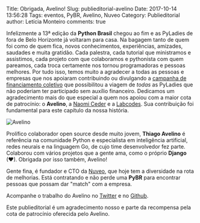 Title: Obrigada, Avelino!
Slug: publieditorial-avelino
Date: 2017-10-14 13:56:28
Tags: eventos, PyBR, Avelino, Nuveo
Category: Publieditorial
author: Letícia Monteiro
comments: true

Infelizmente a 13ª edição da <b>Python Brasil</b> chegou ao fim e as PyLadies de fora de Belo Horizonte já voltaram para casa. Na bagagem tanto de quem foi como de quem fica, novos conhecimentos, experiências, amizades, saudades e muita gratidão. Cada palestra, cada tutorial que ministramos e assistimos, cada projeto com que colaboramos e pythonista com quem pareamos, cada troca certamente nos tornou programadoras e pessoas melhores. Por tudo isso, temos muito a agradecer a todas as pessoas e empresas que nos apoiaram contribuindo ou divulgando a [campanha de financiamento coletivo](http://brasil.pyladies.com/2017/08/30/campanha-pyladies-no-pybr-13-reta-final) que possibilitou a viagem de *todas* as PyLadies que não poderiam ter participado sem auxílio financeiro. Dedicamos um agradecimento mais do que especial a quem nos apoiou com a maior cota de patrocínio: o <b>Avelino</b>, a [Naomi Ceder](http://brasil.pyladies.com/2017/10/07/publieditorial-naomi-ceder/) e a [Labcodes](http://brasil.pyladies.com/2017/10/06/publieditorial-labcodes/). Sua contribuição foi fundamental para este capítulo da nossa história.

![Avelino]({filename}/images/avelino.jpg)

Prolífico colaborador open source desde muito jovem, <b>Thiago Avelino</b> é referência na comunidade Python e especialista em inteligência artificial, redes neurais e na linguagem Go, de cujo time desenvolvedor fez parte. Colaborou com vários projetos que a gente ama, como o próprio <b>Django</b> (❤). Obrigada por isso também, Avelino!

Gente fina, é fundador e CTO da [Nuveo](https://nuveo.ai/), que hoje tem a diversidade na rota de melhorias. Está contratando e não perde uma <b>PyBR</b> para encontrar pessoas que possam dar "match" com a empresa.

Acompanhe o trabalho do Avelino no [Twitter](https://twitter.com/avelino0) e no [Github](https://github.com/avelino).

Este publieditorial é um agradecimento nosso e parte da recompensa pela cota de patrocínio oferecida pelo Avelino.